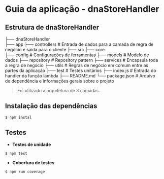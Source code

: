 # Guia da aplicação - dnaStoreHandler

## Estrutura de dnaStoreHandler

├── dnaStoreHandler                       
    ├── app
        ├── controllers          # Entrada de dados para a camada de regra de negócio e saída para o cliente
    ├── src
        ├── core                   
            ├── config           # Configurações de ferramentas
            ├── models           # Modelo de dados
            ├── repository       # Repository pattern
            ├── services         # Encapsula toda a regra de negócio
            ├── utils            # Regras de negócio em comum entre as partes da aplicação
    ├── test                     # Testes unitários
    ├── index.js                 # Entrada do handler da função lambda
    ├── README.md
    └── package.json             # Arquivo de dependência e informações gerais sobre o projeto

> Foi utilizado a arquitetura de 3 camadas.

## Instalação das dependências
```
$ npm instal
```
## Testes
- **Testes de unidade**
```
$ npm test
```
- **Cobertura de testes**:
```
$ npm run coverage
```

